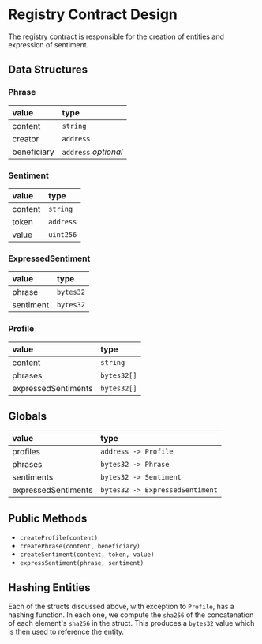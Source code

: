# Registry Contract Design

The registry contract is responsible for the creation of entities and expression of sentiment.

## Data Structures

### Phrase

| value       | type                 |
|:------------|:---------------------|
| content     | `string`             |
| creator     | `address`            |
| beneficiary | `address` *optional* |

### Sentiment

| value   | type      |
|:--------|:----------|
| content | `string`  |
| token   | `address` |
| value   | `uint256` |

### ExpressedSentiment

| value     | type      |
|:----------|:----------|
| phrase    | `bytes32` |
| sentiment | `bytes32` |

### Profile

| value               | type        |
|:--------------------|:------------|
| content             | `string`    |
| phrases             | `bytes32[]` |
| expressedSentiments | `bytes32[]` |

## Globals

| value               | type                            |
|:--------------------|:--------------------------------|
| profiles            | `address -> Profile`            |
| phrases             | `bytes32 -> Phrase`             |
| sentiments          | `bytes32 -> Sentiment`          |
| expressedSentiments | `bytes32 -> ExpressedSentiment` |

## Public Methods

- `createProfile(content)`
- `createPhrase(content, beneficiary)`
- `createSentiment(content, token, value)`
- `expressSentiment(phrase, sentiment)`

## Hashing Entities

Each of the structs discussed above, with exception to `Profile`, has a hashing function. In each one, we compute the `sha256` of the concatenation of each element's `sha256` in the struct. This produces a `bytes32` value which is then used to reference the entity.
